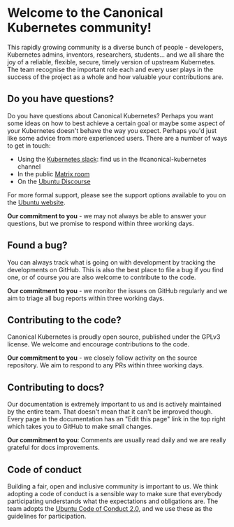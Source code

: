 # Welcome to the Canonical Kubernetes community!

This rapidly growing community is a diverse bunch of people - developers,
Kubernetes admins, inventors, researchers, students… and we all share the joy
of a reliable, flexible, secure, timely version of upstream Kubernetes. The
team recognise the important role each and every user plays in the success of
the project as a whole and how valuable your contributions are.

## Do you have questions?

Do you have questions about Canonical Kubernetes? Perhaps you want some ideas
on how to best achieve a certain goal or maybe some aspect of your Kubernetes
doesn't behave the way you expect. Perhaps you'd just like some advice from
more experienced users. There are a number of ways to get in touch:

- Using the [Kubernetes slack][slack]: find us in the #canonical-kubernetes channel
- In the public [Matrix room][matrix]
- On the [Ubuntu Discourse][discourse]

For more formal support, please see the support options available to you on the
[Ubuntu website][support].

**Our commitment to you** - we may not always be able to answer your questions,
but we promise to respond within three working days.

## Found a bug?

You can always track what is going on with development by tracking the
developments on GitHub. This is also the best place to file a bug if you find
one, or of course you are also welcome to contribute to the code.

**Our commitment to you** - we monitor the issues on GitHub regularly and we
aim to triage all bug reports within three working days.


## Contributing to the code? 

Canonical Kubernetes is proudly open source, published under the GPLv3 license.
We welcome and encourage contributions to the code.

**Our commitment to you** - we closely follow activity on the source
repository. We aim to respond to any PRs within three working days. 

## Contributing to docs?

Our documentation is extremely important to us and is actively maintained by
the entire team. That doesn't mean that it can't be improved though. Every page
in the documentation has an "Edit this page" link in the top right which takes
you to GitHub to make small changes. 

**Our commitment to you**: Comments are usually read daily and we are really
grateful for docs improvements.

## Code of conduct

Building a fair, open and inclusive community is important to us. We think
adopting a code of conduct is a sensible way to make sure that everybody
participating understands what the expectations and obligations are. The team
adopts the [Ubuntu Code of Conduct
2.0](https://ubuntu.com/community/ethos/code-of-conduct), and we use these as
the guidelines for participation.


<!-- LINKS -->

[slack]: http://slack.kubernetes.io/
[matrix]: https://matrix.to/#/#k8s:ubuntu.com
[Discourse]: https://discourse.ubuntu.com/c/kubernetes/180
[bugs]: https://github.com/canonical/k8s-snap/issues
[support]: https://ubuntu.com/support
